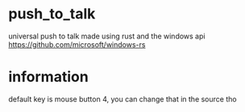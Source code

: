 # push_to_talk
universal push to talk made using rust and the windows api
https://github.com/microsoft/windows-rs

# information
default key is mouse button 4, you can change that in the source tho
